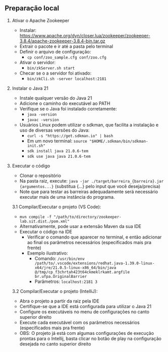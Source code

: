 ## Preparação local
1. Ativar o Apache Zookeeper
   * Instalar: https://www.apache.org/dyn/closer.lua/zookeeper/zookeeper-3.8.4/apache-zookeeper-3.8.4-bin.tar.gz
   * Extrair o pacote e ir até a pasta pelo terminal
   * Definir o arquivo de configuração:
     * `cp conf/zoo_sample.cfg conf/zoo.cfg`
   * Ativar o servidor:
     * `bin/zkServer.sh start`
   * Checar se o a servidor foi ativado:
     * `bin/zkCli.sh -server localhost:2181`


2. Instalar o Java 21
   * Instale qualquer versão do Java 21
   * Adicione o caminho do executável ao PATH
   * Verifique se o Java foi instalado corretamente:
     * `java -version`
     * `javac -version`
   * Usuários Linux podem utilizar o sdkman, que facilita a instalação e uso de diversas versões do Java:
     * `curl -s "https://get.sdkman.io" | bash`
     * Em um novo terminal: `source "$HOME/.sdkman/bin/sdkman-init.sh"`
     * `sdk install java 21.0.6-tem`
     * `sdk use java java 21.0.6-tem`


3. Executar o código
   * Clonar o repositório
   * Na pasta raiz, execute: `java -jar ./target/barreira_{barreira}.jar {argumentos...}` (substitua {...} pelo input que você deseja/precisa)
   * Note que para testar as barreiras adequadamente será necessário executar mais de uma instância do programa.
   
   3.1 Compilar/Executar o projeto (VS Code):
      * `mvn compile -f "/path/to/directory/zookeeper-lab.sit.dist./pom.xml"`
      * Alternativamente, pode usar a extensão Maven da sua IDE
   * Executar o código na IDE
      * Verificar o comando que aparecer no terminal, e então adicionar ao final os parâmetros necessários (especificados mais pra frente)
      * Exemplo ilustrativo:
         * Comando: `/usr/bin/env /path/to/.vscode/extensions/redhat.java-1.39.0-linux-x64/jre/21.0.5-linux-x86_64/bin/java @/tmp/cp_f3chrtah423t64ckmeklrkamt.argfile br.ufpa.OriginalBarrier`
         * Parâmetros: `localhost:2181 3`
        
   3.2 Compilar/Executar o projeto (IntelliJ):
      * Abra o projeto a partir da raiz pela IDE
      * Certifique-se que a IDE está configurada para utilizar o Java 21
      * Configure os executáveis no menu de configurações no canto superior direito
      * Execute cada executável com os parâmetros necessários (especificados mais pra frente)
      * OBS: O projeto já está com algumas configurações de execução prontas para o Intellij, basta clicar no botão de play na configuração desejada no canto superior direito

